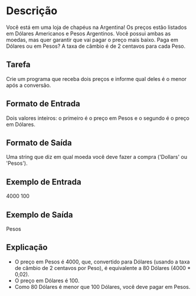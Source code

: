 # Descrição

Você está em uma loja de chapéus na Argentina! Os preços estão listados em Dólares Americanos e Pesos Argentinos. Você possui ambas as moedas, mas quer garantir que vai pagar o preço mais baixo. Paga em Dólares ou em Pesos? A taxa de câmbio é de 2 centavos para cada Peso.

## Tarefa

Crie um programa que receba dois preços e informe qual deles é o menor após a conversão.

## Formato de Entrada

Dois valores inteiros: o primeiro é o preço em Pesos e o segundo é o preço em Dólares.

## Formato de Saída

Uma string que diz em qual moeda você deve fazer a compra ('Dollars' ou 'Pesos').

## Exemplo de Entrada

4000 100

## Exemplo de Saída

Pesos

## Explicação

- O preço em Pesos é 4000, que, convertido para Dólares (usando a taxa de câmbio de 2 centavos por Peso), é equivalente a 80 Dólares (4000 * 0,02).
- O preço em Dólares é 100.
- Como 80 Dólares é menor que 100 Dólares, você deve pagar em Pesos.
